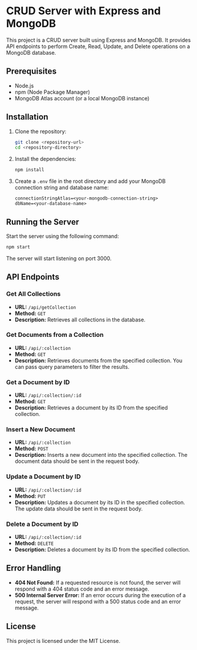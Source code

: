 # CRUD Server with Express and MongoDB

This project is a CRUD server built using Express and MongoDB. It provides API endpoints to perform Create, Read, Update, and Delete operations on a MongoDB database.

## Prerequisites

- Node.js
- npm (Node Package Manager)
- MongoDB Atlas account (or a local MongoDB instance)

## Installation

1. Clone the repository:

   ```sh
   git clone <repository-url>
   cd <repository-directory>
   ```

2. Install the dependencies:

   ```sh
   npm install
   ```

3. Create a `.env` file in the root directory and add your MongoDB connection string and database name:
   ```env
   connectionStringAtlas=<your-mongodb-connection-string>
   dbName=<your-database-name>
   ```

## Running the Server

Start the server using the following command:

```sh
npm start
```

The server will start listening on port 3000.

## API Endpoints

### Get All Collections

- **URL:** `/api/getCollection`
- **Method:** `GET`
- **Description:** Retrieves all collections in the database.

### Get Documents from a Collection

- **URL:** `/api/:collection`
- **Method:** `GET`
- **Description:** Retrieves documents from the specified collection. You can pass query parameters to filter the results.

### Get a Document by ID

- **URL:** `/api/:collection/:id`
- **Method:** `GET`
- **Description:** Retrieves a document by its ID from the specified collection.

### Insert a New Document

- **URL:** `/api/:collection`
- **Method:** `POST`
- **Description:** Inserts a new document into the specified collection. The document data should be sent in the request body.

### Update a Document by ID

- **URL:** `/api/:collection/:id`
- **Method:** `PUT`
- **Description:** Updates a document by its ID in the specified collection. The update data should be sent in the request body.

### Delete a Document by ID

- **URL:** `/api/:collection/:id`
- **Method:** `DELETE`
- **Description:** Deletes a document by its ID from the specified collection.

## Error Handling

- **404 Not Found:** If a requested resource is not found, the server will respond with a 404 status code and an error message.
- **500 Internal Server Error:** If an error occurs during the execution of a request, the server will respond with a 500 status code and an error message.

## License

This project is licensed under the MIT License.

